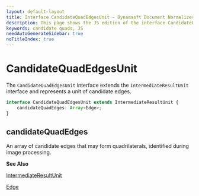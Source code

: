 ```yaml
---
layout: default-layout
title: Interface CandidateQuadEdgesUnit - Dynamsoft Document Normalizer JS Edition API Reference
description: This page shows the JS edition of the interface CandidateQuadEdgesUnit.
keywords: candidate quads, JS
needAutoGenerateSidebar: true
noTitleIndex: true
---
```


# CandidateQuadEdgesUnit

The `CandidateQuadEdgesUnit` interface extends the `IntermediateResultUnit` interface and represents a unit of candidate edges.

```ts
interface CandidateQuadEdgesUnit extends IntermediateResultUnit {
    candidateQuadEdges: Array<Edge>;
}
```

## candidateQuadEdges

An array of candidate edges that may form quadrilaterals, identified during image processing.

**See Also**

[IntermediateResultUnit](https://www.dynamsoft.com/capture-vision/docs/web/programming/javascript/api-reference/core/intermediate-results/intermediate-result-unit.html)

[Edge](https://www.dynamsoft.com/capture-vision/docs/web/programming/javascript/api-reference/core/basic-structures/edge.html)